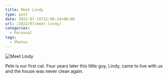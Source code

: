 ```yaml
---
title: Meet Lindy
type: post
date: 2022-07-15T12:08:24+00:00
url: /2022/07/meet-lindy/
categories:
  - Personal
tags:
  - Photos
---
```


![Meet Lindy](/images/2022/07/meet-lindy.jpeg)

Pele is our first cat. Four years later this little guy, Lindy, came to live with us and the house was never clean again.